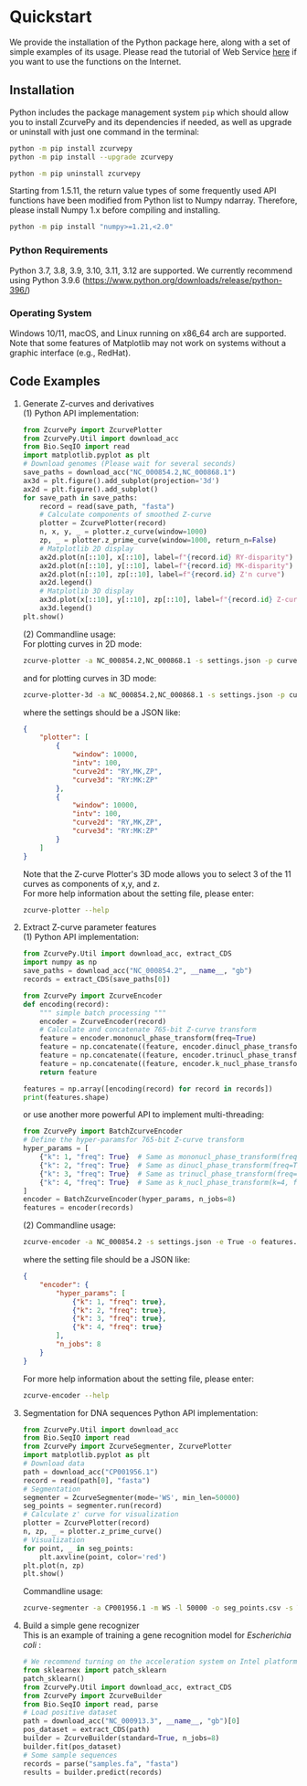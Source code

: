 # Quickstart
We provide the installation of the Python package here, along with a set of simple examples of its usage. Please read the tutorial of Web Service [here](./webserver.md) if you want to use the functions on the Internet.
## Installation
Python includes the package management system `pip` which should allow you to install ZcurvePy and its dependencies if needed, as well as upgrade or uninstall with just one command in the terminal:
```bash
python -m pip install zcurvepy
python -m pip install --upgrade zcurvepy

python -m pip uninstall zcurvepy
```
Starting from 1.5.11, the return value types of some frequently used API functions have been modified from Python list to Numpy ndarray. Therefore, please install Numpy 1.x before compiling and installing.
```bash
python -m pip install "numpy>=1.21,<2.0"
```
### Python Requirements
Python 3.7, 3.8, 3.9, 3.10, 3.11, 3.12 are supported. We currently recommend using Python 3.9.6 (https://www.python.org/downloads/release/python-396/)
### Operating System
Windows 10/11, macOS, and Linux running on x86_64 arch are supported. Note that some features of Matplotlib may not work on systems without a graphic interface (e.g., RedHat).
## Code Examples
1. Generate Z-curves and derivatives  
   (1) Python API implementation:  

    ```python
    from ZcurvePy import ZcurvePlotter
    from ZcurvePy.Util import download_acc
    from Bio.SeqIO import read
    import matplotlib.pyplot as plt
    # Download genomes (Please wait for several seconds)
    save_paths = download_acc("NC_000854.2,NC_000868.1")
    ax3d = plt.figure().add_subplot(projection='3d')
    ax2d = plt.figure().add_subplot()
    for save_path in save_paths:
        record = read(save_path, "fasta")
        # Calculate components of smoothed Z-curve
        plotter = ZcurvePlotter(record)
        n, x, y, _ = plotter.z_curve(window=1000)
        zp, _ = plotter.z_prime_curve(window=1000, return_n=False)
        # Matplotlib 2D display
        ax2d.plot(n[::10], x[::10], label=f"{record.id} RY-disparity")
        ax2d.plot(n[::10], y[::10], label=f"{record.id} MK-disparity")
        ax2d.plot(n[::10], zp[::10], label=f"{record.id} Z'n curve")
        ax2d.legend()
        # Matplotlib 3D display
        ax3d.plot(x[::10], y[::10], zp[::10], label=f"{record.id} Z-curve")
        ax3d.legend()
    plt.show()
    ```
    (2) Commandline usage:  
    For plotting curves in 2D mode:
    ```bash
    zcurve-plotter -a NC_000854.2,NC_000868.1 -s settings.json -p curves.png -o curves_2d.json
    ```
    and for plotting curves in 3D mode:
    ```bash
    zcurve-plotter-3d -a NC_000854.2,NC_000868.1 -s settings.json -p curves.png -o curves_3d.json
    ```
    where the settings should be a JSON like:
    ```json
    {
        "plotter": [
            {
                "window": 10000, 
                "intv": 100,
                "curve2d": "RY,MK,ZP",
                "curve3d": "RY:MK:ZP"
            },
            {
                "window": 10000, 
                "intv": 100,
                "curve2d": "RY,MK,ZP",
                "curve3d": "RY:MK:ZP"
            }
        ]
    }
    ```
    Note that the Z-curve Plotter's 3D mode allows you to select 3 of the 11 curves as components of x,y, and z.  
    For more help information about the setting file, please enter:

    ```bash
    zcurve-plotter --help
    ```
2. Extract Z-curve parameter features  
    (1) Python API implementation:  

    ```python
    from ZcurvePy.Util import download_acc, extract_CDS
    import numpy as np
    save_paths = download_acc("NC_000854.2", __name__, "gb")
    records = extract_CDS(save_paths[0])

    from ZcurvePy import ZcurveEncoder
    def encoding(record):
        """ simple batch processing """
        encoder = ZcurveEncoder(record)
        # Calculate and concatenate 765-bit Z-curve transform
        feature = encoder.mononucl_phase_transform(freq=True)
        feature = np.concatenate((feature, encoder.dinucl_phase_transform(freq=True)))
        feature = np.concatenate((feature, encoder.trinucl_phase_transform(freq=True)))
        feature = np.concatenate((feature, encoder.k_nucl_phase_transform(k=4, freq=True)))
        return feature

    features = np.array([encoding(record) for record in records])
    print(features.shape)
    ```

    or use another more powerful API to implement multi-threading:

    ```python
    from ZcurvePy import BatchZcurveEncoder
    # Define the hyper-paramsfor 765-bit Z-curve transform
    hyper_params = [
        {"k": 1, "freq": True}  # Same as mononucl_phase_transform(freq=True)
        {"k": 2, "freq": True}  # Same as dinucl_phase_transform(freq=True)
        {"k": 3, "freq": True}  # Same as trinucl_phase_transform(freq=True)
        {"k": 4, "freq": True}  # Same as k_nucl_phase_transform(k=4, freq=True)
    ]
    encoder = BatchZcurveEncoder(hyper_params, n_jobs=8)
    features = encoder(records)
    ```
    (2) Commandline usage:
    ```bash
    zcurve-encoder -a NC_000854.2 -s settings.json -e True -o features.csv
    ```
    where the setting file should be a JSON like:
    ```json
    {
        "encoder": {
            "hyper_params": [
                {"k": 1, "freq": true},
                {"k": 2, "freq": true},
                {"k": 3, "freq": true},
                {"k": 4, "freq": true}
            ],
            "n_jobs": 8
        }
    }
    ```
    For more help information about the setting file, please enter:
    ```bash
    zcurve-encoder --help
    ```
3. Segmentation for DNA sequences
    Python API implementation:
    ```python
    from ZcurvePy.Util import download_acc
    from Bio.SeqIO import read
    from ZcurvePy import ZcurveSegmenter, ZcurvePlotter
    import matplotlib.pyplot as plt
    # Download data
    path = download_acc("CP001956.1")
    record = read(path[0], "fasta")
    # Segmentation
    segmenter = ZcurveSegmenter(mode='WS', min_len=50000)
    seg_points = segmenter.run(record)
    # Calculate z' curve for visualization
    plotter = ZcurvePlotter(record)
    n, zp, _ = plotter.z_prime_curve()
    # Visualization
    for point, _ in seg_points:
        plt.axvline(point, color='red')
    plt.plot(n, zp)
    plt.show()
    ```
    Commandline usage:
    ```bash
    zcurve-segmenter -a CP001956.1 -m WS -l 50000 -o seg_points.csv -s True
    ```
4. Build a simple gene recognizer  
    This is an example of training a gene recognition model for *Escherichia coli* :
    ```python
    # We recommend turning on the acceleration system on Intel platforms
    from sklearnex import patch_sklearn
    patch_sklearn()
    from ZcurvePy.Util import download_acc, extract_CDS
    from ZcurvePy import ZcurveBuilder
    from Bio.SeqIO import read, parse
    # Load positive dataset
    path = download_acc("NC_000913.3", __name__, "gb")[0]
    pos_dataset = extract_CDS(path)
    builder = ZcurveBuilder(standard=True, n_jobs=8)
    builder.fit(pos_dataset)
    # Some sample sequences
    records = parse("samples.fa", "fasta")
    results = builder.predict(records)
    ```
